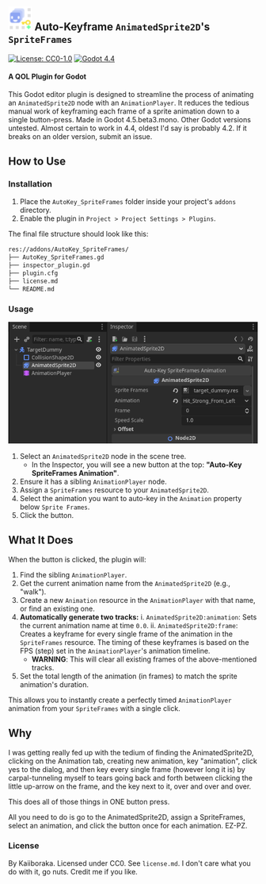 ## <img width="48" height="48" alt="AutoKey_AnimatedSpriteFrames" src="addons/AutoKey_SpriteFrames/icon.svg" /> Auto-Keyframe `AnimatedSprite2D`'s `SpriteFrames` 

[![License: CC0-1.0](https://img.shields.io/badge/License-CC0_1.0-lightgrey.svg)](http://creativecommons.org/publicdomain/zero/1.0/)
<a href="https://godotengine.org/">
<img src="https://img.shields.io/badge/4.4-white?style=flat-square&logo=godotengine&logoColor=white&label=Godot&labelColor=%232f5069&color=%233e4c57" alt="Godot 4.4" height="20"></a>

#### A QOL Plugin for Godot

This Godot editor plugin is designed to streamline the process of animating an `AnimatedSprite2D` node with an `AnimationPlayer`. It reduces the tedious manual work of keyframing each frame of a sprite animation down to a single button-press. Made in Godot 4.5.beta3.mono. Other Godot versions untested. Almost certain to work in 4.4, oldest I'd say is probably 4.2. If it breaks on an older version, submit an issue.

## How to Use

### Installation

1. Place the `AutoKey_SpriteFrames` folder inside your project's `addons` directory.
2. Enable the plugin in `Project > Project Settings > Plugins`.

The final file structure should look like this:
```
res://addons/AutoKey_SpriteFrames/
├── AutoKey_SpriteFrames.gd
├── inspector_plugin.gd
├── plugin.cfg
├── license.md
└── README.md
```

### Usage

<img alt="Custom Button screenshot" src="Button_screenshot.png" />

1.  Select an `AnimatedSprite2D` node in the scene tree. 
	- In the Inspector, you will see a new button at the top: **"Auto-Key SpriteFrames Animation"**.
2.  Ensure it has a sibling `AnimationPlayer` node.
3.  Assign a `SpriteFrames` resource to your `AnimatedSprite2D`.
4.  Select the animation you want to auto-key in the `Animation` property below `Sprite Frames`.
5.  Click the button.


## What It Does

When the button is clicked, the plugin will:

1.   Find the sibling `AnimationPlayer`.
2.   Get the current animation name from the `AnimatedSprite2D` (e.g., "walk").
3.   Create a new `Animation` resource in the `AnimationPlayer` with that name, or find an existing one.
4.   **Automatically generate two tracks:**
		i.   `AnimatedSprite2D:animation`: Sets the current animation name at time `0.0`.
		ii.   `AnimatedSprite2D:frame`: Creates a keyframe for every single frame of the animation in the `SpriteFrames` resource. The timing of these keyframes is based on the FPS (step) set in the `AnimationPlayer`'s animation timeline.
		*   **WARNING**: This will clear all existing frames of the above-mentioned tracks.
5.   Set the total length of the animation (in frames) to match the sprite animation's duration.

This allows you to instantly create a perfectly timed `AnimationPlayer` animation from your `SpriteFrames` with a single click.


## Why

I was getting really fed up with the tedium of finding the AnimatedSprite2D, clicking on the Animation tab, creating new animation, key "animation", click yes to the dialog, and then key every single frame (however long it is) by carpal-tunneling myself to tears going back and forth between clicking the little up-arrow on the frame, and the key next to it, over and over and over.

This does all of those things in ONE button press. 

All you need to do is go to the AnimatedSprite2D, assign a SpriteFrames, select an animation, and click the button once for each animation. EZ-PZ.


### License

By Kaiiboraka. Licensed under CC0. See `license.md`. I don't care what you do with it, go nuts. Credit me if you like.
